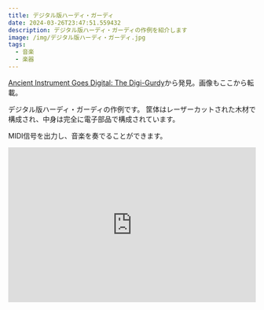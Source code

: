 ```yaml
---
title: デジタル版ハーディ・ガーディ
date: 2024-03-26T23:47:51.559432
description: デジタル版ハーディ・ガーディの作例を紹介します
image: /img/デジタル版ハーディ・ガーディ.jpg
tags:
  - 音楽
  - 楽器
---
```

[Ancient Instrument Goes Digital: The Digi-Gurdy](https://hackaday.com/2024/03/18/ancient-instrument-goes-digital-the-digi-gurdy/)から発見。画像もここから転載。

デジタル版ハーディ・ガーディの作例です。
筐体はレーザーカットされた木材で構成され、中身は完全に電子部品で構成されています。

MIDI信号を出力し、音楽を奏でることができます。


<iframe width="100%" height="315" src="https://www.youtube.com/embed/q8c-mdKvTAc" title="YouTube video player" frameborder="0" allow="accelerometer; autoplay; clipboard-write; encrypted-media; gyroscope; picture-in-picture" allowfullscreen></iframe>

